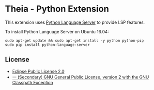 # Theia - Python Extension

This extension uses [Python Language Server](https://github.com/sourcegraph/python-langserver) to provide LSP features.

To install Python Language Server on Ubuntu 16.04:

```
sudo apt-get update && sudo apt-get install -y python python-pip
sudo pip install python-language-server
```

## License
- [Eclipse Public License 2.0](http://www.eclipse.org/legal/epl-2.0/)
- [一 (Secondary) GNU General Public License, version 2 with the GNU Classpath Exception](https://projects.eclipse.org/license/secondary-gpl-2.0-cp)
